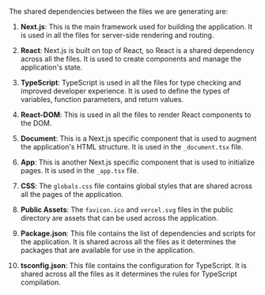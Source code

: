 The shared dependencies between the files we are generating are:

1. **Next.js**: This is the main framework used for building the application. It is used in all the files for server-side rendering and routing.

2. **React**: Next.js is built on top of React, so React is a shared dependency across all the files. It is used to create components and manage the application's state.

3. **TypeScript**: TypeScript is used in all the files for type checking and improved developer experience. It is used to define the types of variables, function parameters, and return values.

4. **React-DOM**: This is used in all the files to render React components to the DOM.

5. **Document**: This is a Next.js specific component that is used to augment the application's HTML structure. It is used in the `_document.tsx` file.

6. **App**: This is another Next.js specific component that is used to initialize pages. It is used in the `_app.tsx` file.

7. **CSS**: The `globals.css` file contains global styles that are shared across all the pages of the application.

8. **Public Assets**: The `favicon.ico` and `vercel.svg` files in the public directory are assets that can be used across the application.

9. **Package.json**: This file contains the list of dependencies and scripts for the application. It is shared across all the files as it determines the packages that are available for use in the application.

10. **tsconfig.json**: This file contains the configuration for TypeScript. It is shared across all the files as it determines the rules for TypeScript compilation.